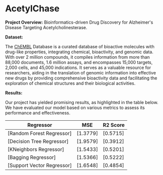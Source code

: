 # AcetylChase


**Project Overview:**
Bioinformatics-driven Drug Discovery for Alzheimer's Disease Targeting Acetylcholinesterase.

**Dataset:**

The [ChEMBL](https://www.ebi.ac.uk/chembl/) Database is a curated database of bioactive molecules with drug-like properties, integrating chemical, bioactivity, and genomic data. With over 2 million compounds, it compiles information from more than 88,000 documents, 1.6 million assays, and encompasses 15,000 targets, 2,000 cells, and 45,000 indications. It serves as a valuable resource for researchers, aiding in the translation of genomic information into effective new drugs by providing comprehensive bioactivity data and facilitating the exploration of chemical structures and their biological activities.

**Results:**

Our project has yielded promising results, as highlighted in the table below. We have evaluated our model based on various metrics to assess its performance and effectiveness.

| Regressor | MSE | R2 Score |
|--------|--------|--------|
| [Random Forest Regressor] | [1.3779] | [0.5715] |
| [Decision Tree Regressor] | [1.9579] | [0.3912] |
| [KNeighbors Regressor] | [1.5433] | [0.5201] |
| [Bagging Regressor]| [1.5366] | [0.5222] |
| [Support Vector Regressor] | [1.6548] | [0.4854] |
